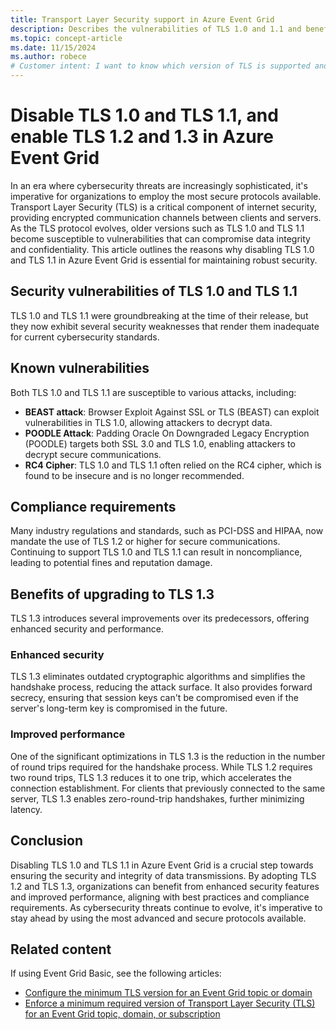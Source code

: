 ```yaml
---
title: Transport Layer Security support in Azure Event Grid
description: Describes the vulnerabilities of TLS 1.0 and 1.1 and benefits of upgrading to a later version, especially 1.3. 
ms.topic: concept-article
ms.date: 11/15/2024
ms.author: robece
# Customer intent: I want to know which version of TLS is supported and recommended by Azure Event Grid. 
---
```


# Disable TLS 1.0 and TLS 1.1, and enable TLS 1.2 and 1.3 in Azure Event Grid 

In an era where cybersecurity threats are increasingly sophisticated, it's imperative for organizations to employ the most secure protocols available. Transport Layer Security (TLS) is a critical component of internet security, providing encrypted communication channels between clients and servers. As the TLS protocol evolves, older versions such as TLS 1.0 and TLS 1.1 become susceptible to vulnerabilities that can compromise data integrity and confidentiality. This article outlines the reasons why disabling TLS 1.0 and TLS 1.1 in Azure Event Grid is essential for maintaining robust security. 

## Security vulnerabilities of TLS 1.0 and TLS 1.1 

TLS 1.0 and TLS 1.1 were groundbreaking at the time of their release, but they now exhibit several security weaknesses that render them inadequate for current cybersecurity standards. 

## Known vulnerabilities 

Both TLS 1.0 and TLS 1.1 are susceptible to various attacks, including: 

- **BEAST attack**: Browser Exploit Against SSL or TLS (BEAST) can exploit vulnerabilities in TLS 1.0, allowing attackers to decrypt data. 
- **POODLE Attack**: Padding Oracle On Downgraded Legacy Encryption (POODLE) targets both SSL 3.0 and TLS 1.0, enabling attackers to decrypt secure communications.
- **RC4 Cipher**: TLS 1.0 and TLS 1.1 often relied on the RC4 cipher, which is found to be insecure and is no longer recommended. 

## Compliance requirements 

Many industry regulations and standards, such as PCI-DSS and HIPAA, now mandate the use of TLS 1.2 or higher for secure communications. Continuing to support TLS 1.0 and TLS 1.1 can result in noncompliance, leading to potential fines and reputation damage. 

## Benefits of upgrading to TLS 1.3 

TLS 1.3 introduces several improvements over its predecessors, offering enhanced security and performance. 

### Enhanced security 

TLS 1.3 eliminates outdated cryptographic algorithms and simplifies the handshake process, reducing the attack surface. It also provides forward secrecy, ensuring that session keys can't be compromised even if the server's long-term key is compromised in the future. 

### Improved performance 

One of the significant optimizations in TLS 1.3 is the reduction in the number of round trips required for the handshake process. While TLS 1.2 requires two round trips, TLS 1.3 reduces it to one trip, which accelerates the connection establishment. For clients that previously connected to the same server, TLS 1.3 enables zero-round-trip handshakes, further minimizing latency. 

## Conclusion 
Disabling TLS 1.0 and TLS 1.1 in Azure Event Grid is a crucial step towards ensuring the security and integrity of data transmissions. By adopting TLS 1.2 and TLS 1.3, organizations can benefit from enhanced security features and improved performance, aligning with best practices and compliance requirements. As cybersecurity threats continue to evolve, it's imperative to stay ahead by using the most advanced and secure protocols available. 

## Related content
If using Event Grid Basic, see the following articles:

- [Configure the minimum TLS version for an Event Grid topic or domain](transport-layer-security-configure-minimum-version.md)
- [Enforce a minimum required version of Transport Layer Security (TLS) for an Event Grid topic, domain, or subscription](transport-layer-security-enforce-minimum-version.md)